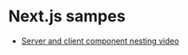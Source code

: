 # Next.js sampes

* [Server and client component nesting video](https://www.youtube.com/watch?v=7k4VNEYIF18)